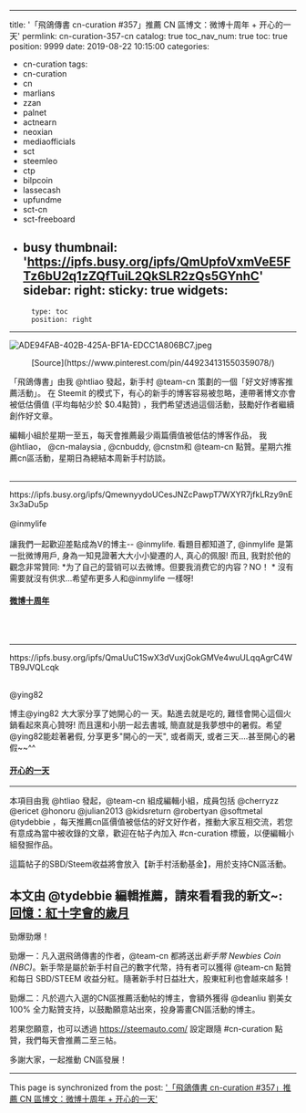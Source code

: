 
---
title: '「飛鴿傳書 cn-curation #357」推薦 CN 區博文：微博十周年 + 开心的一天'
permlink: cn-curation-357-cn
catalog: true
toc_nav_num: true
toc: true
position: 9999
date: 2019-08-22 10:15:00
categories:
- cn-curation
tags:
- cn-curation
- cn
- marlians
- zzan
- palnet
- actnearn
- neoxian
- mediaofficials
- sct
- steemleo
- ctp
- bilpcoin
- lassecash
- upfundme
- sct-cn
- sct-freeboard
- busy
thumbnail: 'https://ipfs.busy.org/ipfs/QmUpfoVxmVeE5FTz6bU2q1zZQfTuiL2QkSLR2zQs5GYnhC'
sidebar:
    right:
        sticky: true
widgets:
    -
        type: toc
        position: right
---


![ADE94FAB-402B-425A-BF1A-EDCC1A806BC7.jpeg](https://ipfs.busy.org/ipfs/QmUpfoVxmVeE5FTz6bU2q1zZQfTuiL2QkSLR2zQs5GYnhC)

<center>[Source](https://www.pinterest.com/pin/449234131550359078/)</center>

「飛鴿傳書」由我 @htliao 發起，新手村 @team-cn 策劃的一個「好文好博客推薦活動」。
在 Steemit 的模式下，有心的新手的博客容易被忽略，連帶著博文亦會被低估價值 (平均每帖少於 $0.4點贊) ，我們希望透過這個活動，鼓勵好作者繼續創作好文章。

編輯小組於星期一至五，每天會推薦最少兩篇價值被低估的博客作品， 我 @htliao， @cn-malaysia , @cnbuddy, @cnstm和 @team-cn 點贊。星期六推薦cn區活動，星期日為總結本周新手村訪談。
<br/><br/>

---

<div class="pull-left">https://ipfs.busy.org/ipfs/QmewnyydoUCesJNZcPawpT7WXYR7jfkLRzy9nE3x3aDu5p</div>
<br/>
@inmylife
<br/><br/>
讓我們一起歡迎差點成為V的博主-- @inmylife. 看題目都知道了, @inmylife 是第一批微博用戶, 身為一知見證著大大小小變遷的人, 真心的佩服! 而且, 我對於他的觀念非常贊同: *为了自己的营销可以去微博。但要我消费它的内容？NO！ * 沒有需要就沒有供求...希望布更多人和@inmylife 一樣呀!
<br/>

#### [微博十周年](https://steemit.com/cn-curation/@inmylife/7qjcpc)
<br/><br/>

---

<div class="pull-right">https://ipfs.busy.org/ipfs/QmaUuC1SwX3dVuxjGokGMVe4wuULqqAgrC4WTB9JVQLcqk
</div>
<br/>

@ying82

博主@ying82 大大家分享了她開心的一 天。點進去就是吃的, 難怪會開心這個火鍋看起來真心贊呀! 而且還和小朋一起去書城, 簡直就是我夢想中的暑假。希望@ying82能趁著暑假, 分享更多"開心的一天", 或者兩天, 或者三天....甚至開心的暑假~~^^
<br/>

#### [开心的一天](https://steemit.com/wherein/@ying82/wherein-1566305630272)

---


本項目由我 @htliao 發起，@team-cn 組成編輯小組，成員包括 @cherryzz @ericet @honoru @julian2013 @kidsreturn @robertyan @softmetal @tydebbie ，每天推薦cn區價值被低估的好文好作者，推動大家互相交流，若您有意成為當中被收錄的文章，歡迎在帖子內加入 #cn-curation 標籤，以便編輯小組發掘作品。

這篇帖子的SBD/Steem收益將會放入【新手村活動基金】，用於支持CN區活動。

本文由 @tydebbie 編輯推薦，請來看看我的新文~:
[回憶：紅十字會的歲月](https://steemit.com/cn/@tydebbie/gaq56mqo)
---

勁爆勁爆！

勁爆一：凡入選飛鴿傳書的作者，@team-cn 都將送出*新手幣 Newbies Coin (NBC)*。新手幣是屬於新手村自己的數字代幣，持有者可以獲得 @team-cn 點贊和每日 SBD/STEEM 收益分紅。隨著新手村日益壯大，股東紅利也會越來越多！

勁爆二：凡於週六入選的CN區推薦活動帖的博主，會額外獲得 @deanliu 劉美女 100% 全力點贊支持，以鼓勵願意站出來，投身籌畫CN區活動的博主。

若果您願意，也可以透過 https://steemauto.com/ 設定跟隨 #cn-curation 點贊，我們每天會推薦二至三帖。

多謝大家，一起推動 CN區發展！

- - -

This page is synchronized from the post: ['「飛鴿傳書 cn-curation #357」推薦 CN 區博文：微博十周年 + 开心的一天'](https://steemit.com/@htliao/cn-curation-357-cn)
